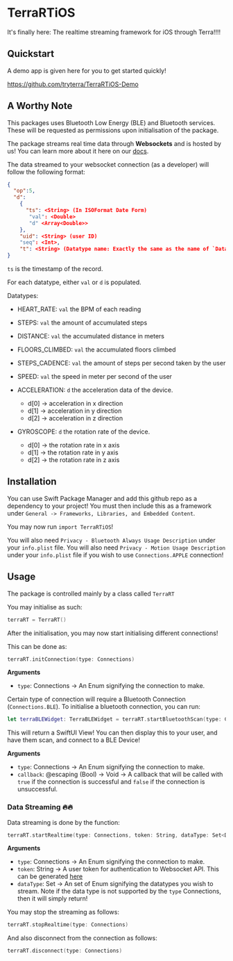 # TerraRTiOS

It's finally here: The realtime streaming framework for iOS through Terra!!!!


## Quickstart

A demo app is given here for you to get started quickly!

https://github.com/tryterra/TerraRTiOS-Demo

## A Worthy Note

This packages uses Bluetooth Low Energy (BLE) and Bluetooth services. These will be requested as permissions upon initialisation of the package.

The package streams real time data through **Websockets** and is hosted by us! You can learn more about it here on our [docs](https://docs.tryterra.co/reference/using-the-websocket-api).

The data streamed to your websocket connection (as a developer) will follow the following format:

```json
{
  "op":5,
  "d":
    {
      "ts": <String> (In ISOFormat Date Form)
       "val": <Double>
       "d" <Array<Double>>
    },
    "uid": <String> (user ID)
    "seq": <Int>,
    "t": <String> (Datatype name: Exactly the same as the name of `DataTypes` enum)
}
```

`ts` is the timestamp of the record.

For each datatype, either `val` or `d` is populated.

Datatypes:
- HEART_RATE: `val` the BPM of each reading
- STEPS: `val` the amount of accumulated steps 
- DISTANCE: `val` the accumulated distance in meters
- FLOORS_CLIMBED: `val` the accumulated floors climbed
- STEPS_CADENCE: `val` the amount of steps per second taken by the user
- SPEED: `val` the speed in meter per second of the user
- ACCELERATION: `d` the acceleration data of the device. 
  - d[0] -> acceleration in x direction
  - d[1] -> acceleration in y direction
  - d[2] -> acceleration in z direction
  
- GYROSCOPE: `d` the rotation rate of the device.
  - d[0] -> the rotation rate in x axis
  - d[1] -> the rotation rate in y axis
  - d[2] -> the rotation rate in z axis

## Installation

You can use Swift Package Manager and add this github repo as a dependency to your project! You must then include this as a framework under 
`General -> Frameworks, Libraries, and Embedded Content`. 

You may now run `import TerraRTiOS`!

You will also need `Privacy - Bluetooth Always Usage Description` under your `info.plist` file. 
You will also need `Privacy - Motion Usage Description` under your `info.plist` file if you wish to use `Connections.APPLE` connection!

## Usage

The package is controlled mainly by a class called `TerraRT`

You may initialise as such:

```swift
terraRT = TerraRT()
```

After the initialisation, you may now start initialising different connections!

This can be done as:

```swift
terraRT.initConnection(type: Connections)
```

**Arguments**

- `type`: Connections -> An Enum signifying the connection to make.

Certain type of connection will require a Bluetooth Connection (`Connections.BLE`). To initialise a bluetooth connection, you can run:

```swift
let terraBLEWidget: TerraBLEWidget = terraRT.startBluetoothScan(type: Connections, callback: @escaping (Bool) -> Void)
```

This will return a SwiftUI View! You can then display this to your user, and have them scan, and connect to a BLE Device! 

**Arguments**

- `type`: Connections -> An Enum signifying the connection to make.
- `callback`: @escaping (Bool) -> Void -> A callback that will be called with `true` if the connection is successful and `false` if the connection is unsuccessful.

### Data Streaming 🔥🔥

Data streaming is done by the function:

```swift
terraRT.startRealtime(type: Connections, token: String, dataType: Set<DataTypes>)
```
**Arguments**
- `type`: Connections -> An Enum signifying the connection to make.
- `token`: String -> A user token for authentication to Websocket API. This can be generated [here](https://docs.tryterra.co/reference/generate-user-token)
- `dataType`: Set<DataTypes> -> An set of Enum signifying the datatypes you wish to stream. Note if the data type is not supported by the `type` Connections, then it will simply return!

You may stop the streaming as follows:

```swift
terraRT.stopRealtime(type: Connections) 
```

And also disconnect from the connection as follows:

```swift
terraRT.disconnect(type: Connections)
```








